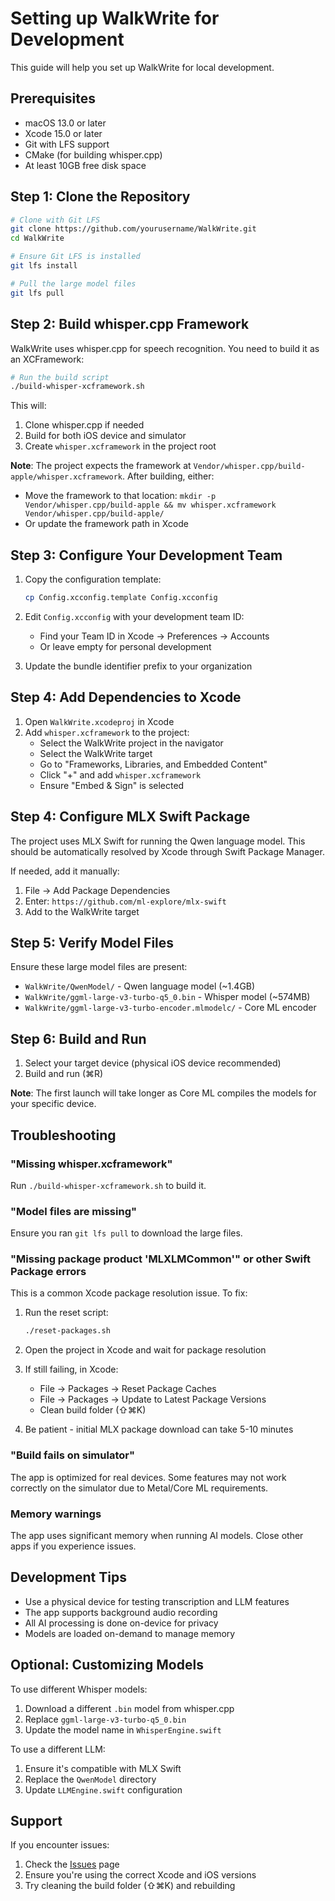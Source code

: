 # Setting up WalkWrite for Development

This guide will help you set up WalkWrite for local development.

## Prerequisites

- macOS 13.0 or later
- Xcode 15.0 or later
- Git with LFS support
- CMake (for building whisper.cpp)
- At least 10GB free disk space

## Step 1: Clone the Repository

```bash
# Clone with Git LFS
git clone https://github.com/yourusername/WalkWrite.git
cd WalkWrite

# Ensure Git LFS is installed
git lfs install

# Pull the large model files
git lfs pull
```

## Step 2: Build whisper.cpp Framework

WalkWrite uses whisper.cpp for speech recognition. You need to build it as an XCFramework:

```bash
# Run the build script
./build-whisper-xcframework.sh
```

This will:
1. Clone whisper.cpp if needed
2. Build for both iOS device and simulator
3. Create `whisper.xcframework` in the project root

**Note**: The project expects the framework at `Vendor/whisper.cpp/build-apple/whisper.xcframework`. After building, either:
- Move the framework to that location: `mkdir -p Vendor/whisper.cpp/build-apple && mv whisper.xcframework Vendor/whisper.cpp/build-apple/`
- Or update the framework path in Xcode

## Step 3: Configure Your Development Team

1. Copy the configuration template:
   ```bash
   cp Config.xcconfig.template Config.xcconfig
   ```

2. Edit `Config.xcconfig` with your development team ID:
   - Find your Team ID in Xcode → Preferences → Accounts
   - Or leave empty for personal development

3. Update the bundle identifier prefix to your organization

## Step 4: Add Dependencies to Xcode

1. Open `WalkWrite.xcodeproj` in Xcode
2. Add `whisper.xcframework` to the project:
   - Select the WalkWrite project in the navigator
   - Select the WalkWrite target
   - Go to "Frameworks, Libraries, and Embedded Content"
   - Click "+" and add `whisper.xcframework`
   - Ensure "Embed & Sign" is selected

## Step 4: Configure MLX Swift Package

The project uses MLX Swift for running the Qwen language model. This should be automatically resolved by Xcode through Swift Package Manager.

If needed, add it manually:
1. File → Add Package Dependencies
2. Enter: `https://github.com/ml-explore/mlx-swift`
3. Add to the WalkWrite target

## Step 5: Verify Model Files

Ensure these large model files are present:
- `WalkWrite/QwenModel/` - Qwen language model (~1.4GB)
- `WalkWrite/ggml-large-v3-turbo-q5_0.bin` - Whisper model (~574MB)
- `WalkWrite/ggml-large-v3-turbo-encoder.mlmodelc/` - Core ML encoder

## Step 6: Build and Run

1. Select your target device (physical iOS device recommended)
2. Build and run (⌘R)

**Note**: The first launch will take longer as Core ML compiles the models for your specific device.

## Troubleshooting

### "Missing whisper.xcframework"
Run `./build-whisper-xcframework.sh` to build it.

### "Model files are missing"
Ensure you ran `git lfs pull` to download the large files.

### "Missing package product 'MLXLMCommon'" or other Swift Package errors
This is a common Xcode package resolution issue. To fix:

1. Run the reset script:
   ```bash
   ./reset-packages.sh
   ```

2. Open the project in Xcode and wait for package resolution

3. If still failing, in Xcode:
   - File → Packages → Reset Package Caches
   - File → Packages → Update to Latest Package Versions
   - Clean build folder (⇧⌘K)

4. Be patient - initial MLX package download can take 5-10 minutes

### "Build fails on simulator"
The app is optimized for real devices. Some features may not work correctly on the simulator due to Metal/Core ML requirements.

### Memory warnings
The app uses significant memory when running AI models. Close other apps if you experience issues.

## Development Tips

- Use a physical device for testing transcription and LLM features
- The app supports background audio recording
- All AI processing is done on-device for privacy
- Models are loaded on-demand to manage memory

## Optional: Customizing Models

To use different Whisper models:
1. Download a different `.bin` model from whisper.cpp
2. Replace `ggml-large-v3-turbo-q5_0.bin`
3. Update the model name in `WhisperEngine.swift`

To use a different LLM:
1. Ensure it's compatible with MLX Swift
2. Replace the `QwenModel` directory
3. Update `LLMEngine.swift` configuration

## Support

If you encounter issues:
1. Check the [Issues](https://github.com/yourusername/WalkWrite/issues) page
2. Ensure you're using the correct Xcode and iOS versions
3. Try cleaning the build folder (⇧⌘K) and rebuilding